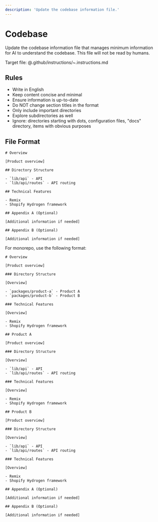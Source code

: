 ```yaml
---
description: 'Update the codebase information file.'
---
```


# Codebase

Update the codebase information file that manages minimum information for AI to understand the codebase. This file will not be read by humans.

Target file: @.github/instructions/~.instructions.md

## Rules

- Write in English
- Keep content concise and minimal
- Ensure information is up-to-date
- Do NOT change section titles in the format
- Only include important directories
- Explore subdirectories as well
- Ignore: directories starting with dots, configuration files, "docs" directory, items with obvious purposes

## File Format

```
# Overview

[Product overview]

## Directory Structure

- `lib/api` - API
- `lib/api/routes` - API routing

## Technical Features

- Remix
- Shopify Hydrogen framework

## Appendix A (Optional)

[Additional information if needed]

## Appendix B (Optional)

[Additional information if needed]
```

For monorepo, use the following format:

```
# Overview

[Product overview]

### Directory Structure

[Overview]

- `packages/product-a` - Product A
- `packages/product-b` - Product B

### Technical Features

[Overview]

- Remix
- Shopify Hydrogen framework

## Product A

[Product overview]

### Directory Structure

[Overview]

- `lib/api` - API
- `lib/api/routes` - API routing

### Technical Features

[Overview]

- Remix
- Shopify Hydrogen framework

## Product B

[Product overview]

### Directory Structure

[Overview]

- `lib/api` - API
- `lib/api/routes` - API routing

### Technical Features

[Overview]

- Remix
- Shopify Hydrogen framework

## Appendix A (Optional)

[Additional information if needed]

## Appendix B (Optional)

[Additional information if needed]
```
